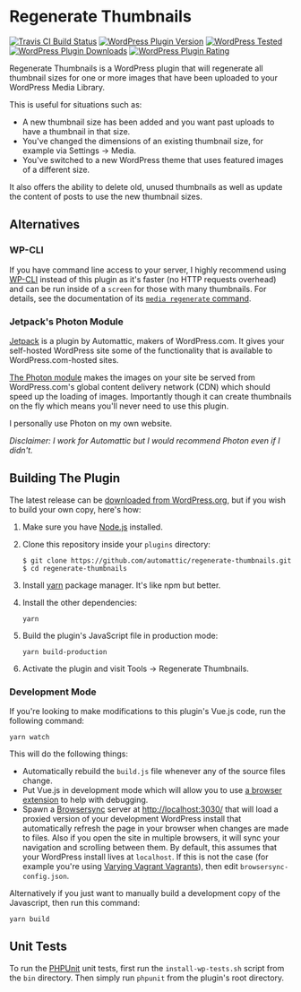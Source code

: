 # Regenerate Thumbnails

[![Travis CI Build Status](https://img.shields.io/travis/Viper007Bond/regenerate-thumbnails/master.svg?style=flat-square)](https://travis-ci.org/Viper007Bond/regenerate-thumbnails)
[![WordPress Plugin Version](https://img.shields.io/wordpress/plugin/v/regenerate-thumbnails.svg?style=flat-square)](https://wordpress.org/plugins/regenerate-thumbnails/)
[![WordPress Tested](https://img.shields.io/wordpress/v/regenerate-thumbnails.svg?style=flat-square)](https://wordpress.org/plugins/regenerate-thumbnails/)
[![WordPress Plugin Downloads](https://img.shields.io/wordpress/plugin/dt/regenerate-thumbnails.svg?style=flat-square)](https://wordpress.org/plugins/regenerate-thumbnails/advanced/)
[![WordPress Plugin Rating](https://img.shields.io/wordpress/plugin/r/regenerate-thumbnails.svg?style=flat-square)](https://wordpress.org/support/plugin/regenerate-thumbnails/reviews/)

Regenerate Thumbnails is a WordPress plugin that will regenerate all thumbnail sizes for one or more images that have been uploaded to your WordPress Media Library.

This is useful for situations such as:

* A new thumbnail size has been added and you want past uploads to have a thumbnail in that size.
* You've changed the dimensions of an existing thumbnail size, for example via Settings → Media.
* You've switched to a new WordPress theme that uses featured images of a different size.

It also offers the ability to delete old, unused thumbnails as well as update the content of posts to use the new thumbnail sizes.

## Alternatives

### WP-CLI

If you have command line access to your server, I highly recommend using [WP-CLI](https://wp-cli.org/) instead of this plugin as it's faster (no HTTP requests overhead) and can be run inside of a `screen` for those with many thumbnails. For details, see the documentation of its [`media regenerate` command](https://developer.wordpress.org/cli/commands/media/regenerate/).

### Jetpack's Photon Module

[Jetpack](https://jetpack.com/) is a plugin by Automattic, makers of WordPress.com. It gives your self-hosted WordPress site some of the functionality that is available to WordPress.com-hosted sites.

[The Photon module](https://jetpack.com/support/photon/) makes the images on your site be served from WordPress.com's global content delivery network (CDN) which should speed up the loading of images. Importantly though it can create thumbnails on the fly which means you'll never need to use this plugin.

I personally use Photon on my own website.

*Disclaimer: I work for Automattic but I would recommend Photon even if I didn't.*

## Building The Plugin

The latest release can be [downloaded from WordPress.org](https://wordpress.org/plugins/regenerate-thumbnails/), but if you wish to build your own copy, here's how:

1. Make sure you have [Node.js](https://nodejs.org/) installed.

2. Clone this repository inside your `plugins` directory:
	```
	$ git clone https://github.com/automattic/regenerate-thumbnails.git
	$ cd regenerate-thumbnails
	```

3. Install [yarn](https://yarnpkg.com/) package manager. It's like npm but better.

4. Install the other dependencies:
	```
	yarn
	```

5. Build the plugin's JavaScript file in production mode:
	```
	yarn build-production
	```

6. Activate the plugin and visit Tools → Regenerate Thumbnails.

### Development Mode

If you're looking to make modifications to this plugin's Vue.js code, run the following command:

```
yarn watch
```

This will do the following things:

* Automatically rebuild the `build.js` file whenever any of the source files change.
* Put Vue.js in development mode which will allow you to use [a browser extension](https://github.com/vuejs/vue-devtools#vue-devtools) to help with debugging.
* Spawn a [Browsersync](https://www.browsersync.io/) server at [http://localhost:3030/](http://localhost:3030/) that will load a proxied version of your development WordPress install that automatically refresh the page in your browser when changes are made to files. Also if you open the site in multiple browsers, it will sync your navigation and scrolling between them. By default, this assumes that your WordPress install lives at `localhost`. If this is not the case (for example you're using [Varying Vagrant Vagrants](https://varyingvagrantvagrants.org/)), then edit `browsersync-config.json`.

Alternatively if you just want to manually build a development copy of the Javascript, then run this command:

```
yarn build
```

## Unit Tests

To run the [PHPUnit](https://phpunit.de/) unit tests, first run the `install-wp-tests.sh` script from the `bin` directory. Then simply run `phpunit` from the plugin's root directory.
